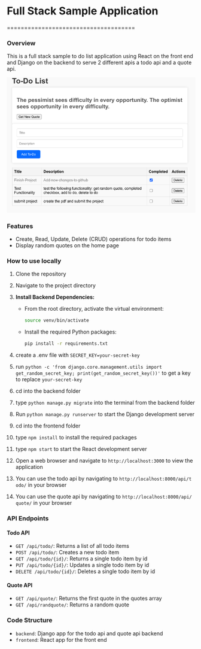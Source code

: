 # Full Stack Sample Application

=====================================

### Overview

This is a full stack sample to do list application using React on the front end and Django on the backend to serve 2 different apis a todo api and a quote api.

![alt text](image.png)

### Features

- Create, Read, Update, Delete (CRUD) operations for todo items
- Display random quotes on the home page

### How to use locally

1. Clone the repository
2. Navigate to the project directory
3. **Install Backend Dependencies:**
   - From the root directory, activate the virtual environment:
     ```bash
     source venv/bin/activate
     ```
   - Install the required Python packages:
     ```bash
     pip install -r requirements.txt
     ```
4. create a .env file with `SECRET_KEY=your-secret-key`
5. run `python -c 'from django.core.management.utils import get_random_secret_key; print(get_random_secret_key())'` to get a key to replace `your-secret-key`
6. cd into the backend folder
7. type `python manage.py migrate` into the terminal from the backend folder

8. Run `python manage.py runserver` to start the Django development server
9. cd into the frontend folder
10. type `npm install` to install the required packages
11. type `npm start` to start the React development server
12. Open a web browser and navigate to `http://localhost:3000` to view the
    application
13. You can use the todo api by navigating to `http://localhost:8000/api/t
odo/` in your browser
14. You can use the quote api by navigating to `http://localhost:8000/api/
quote/` in your browser

### API Endpoints

#### Todo API

- `GET /api/todo/`: Returns a list of all todo items
- `POST /api/todo/`: Creates a new todo item
- `GET /api/todo/{id}/`: Returns a single todo item by id
- `PUT /api/todo/{id}/`: Updates a single todo item by id
- `DELETE /api/todo/{id}/`: Deletes a single todo item by id

#### Quote API

- `GET /api/quote/`: Returns the first quote in the quotes array
- `GET /api/randquote/`: Returns a random quote

### Code Structure

- `backend`: Django app for the todo api and quote api backend
- `frontend`: React app for the front end
